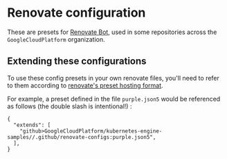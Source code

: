 # Renovate configuration

These are presets for [Renovate Bot](renovatebot.com), used in some repositories
across the `GoogleCloudPlatform` organization.

## Extending these configurations

To use these config presets in your own renovate files, you'll need to refer to
them according to [renovate's preset hosting format](https://docs.renovatebot.com/config-presets/#preset-hosting).

For example, a preset defined in the file `purple.json5` would be referenced as
follows (the double slash is intentional!) :

```
{
  "extends": [
    "github>GoogleCloudPlatform/kubernetes-engine-samples//.github/renovate-configs:purple.json5",
  ],
}
```

